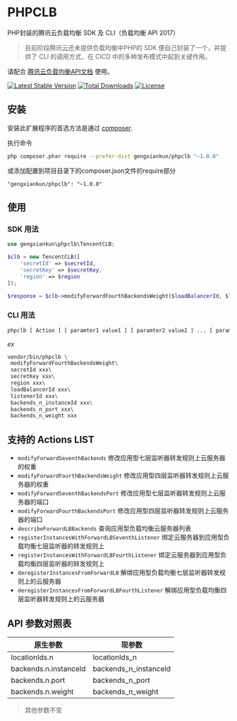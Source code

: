 # PHPCLB
PHP封装的腾讯云负载均衡 SDK 及 CLI（负载均衡 API 2017）

> 目前阶段腾讯云还未提供负载均衡中PHP的 SDK 便自己封装了一个，并提供了 CLI 的调用方式，在 CICD 中的多种发布模式中起到关键作用。

请配合 [腾讯云负载均衡API文档](https://cloud.tencent.com/document/product/214/888) 使用。

[![Latest Stable Version](https://poser.pugx.org/gengxiankun/phpclb/v/stable)](https://packagist.org/packages/gengxiankun/phpclb)
[![Total Downloads](https://poser.pugx.org/gengxiankun/phpclb/downloads)](https://packagist.org/packages/gengxiankun/phpclb)
[![License](https://poser.pugx.org/gengxiankun/phpclb/license)](https://packagist.org/packages/gengxiankun/phpclb)

## 安装

安装此扩展程序的首选方法是通过 [composer](http://getcomposer.org/download/).

执行命令
```bash
php composer.phar require --prefer-dist gengxiankun/phpclb "~1.0.0"
```

或添加配置到项目目录下的composer.json文件的require部分

`"gengxiankun/phpclb": "~1.0.0"`

## 使用

### SDK 用法

```php
use gengxiankun\phpclb\TencentCLB;

$clb = new TencentCLB([
    'secretId' => $secretId,
    'secretKey' => $secretKey,
    'region' => $region
]);

$response = $clb->modifyForwardFourthBackendsWeight($loadBalancerId, $listenerId, $backends_n_instanceId, $backends_n_port, $backends_n_weight);
```

### CLI 用法

```bash
phpclb [ Action ] [ paramter1 value1 ] [ paramter2 value2 ] ... [ paramterN valueN ]
```
*ex*
```bash
vendor/bin/phpclb \
 modifyForwardFourthBackendsWeight\
 secretId xxx\
 secretKey xxx\
 region xxx\
 loadBalancerId xxx\
 listenerId xxx\
 backends_n_instanceId xxx\
 backends_n_port xxx\
 backends_n_weight xxx
```

## 支持的 Actions LIST
- `modifyForwardSeventhBackends` 修改应用型七层监听器转发规则上云服务器的权重
- `modifyForwardFourthBackendsWeight` 修改应用型四层监听器转发规则上云服务器的权重
- `modifyForwardSeventhBackendsPort` 修改应用型七层监听器转发规则上云服务器的端口
- `modifyForwardFourthBackendsPort` 修改应用型四层监听器转发规则上云服务器的端口
- `describeForwardLBBackends` 查询应用型负载均衡云服务器列表
- `registerInstancesWithForwardLBSeventhListener` 绑定云服务器到应用型负载均衡七层监听器的转发规则上
- `registerInstancesWithForwardLBFourthListener` 绑定云服务器到应用型负载均衡四层监听器的转发规则上
- `deregisterInstancesFromForwardLB` 解绑应用型负载均衡七层监听器转发规则上的云服务器
- `deregisterInstancesFromForwardLBFourthListener` 解绑应用型负载均衡四层监听器转发规则上的云服务器

## API 参数对照表
原生参数 | 现参数
------------ | -------------
locationIds.n | locationIds_n
backends.n.instanceId | backends_n_instanceId
backends.n.port | backends_n_port
backends.n.weight | backends_n_weight

> 其他参数不变
